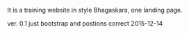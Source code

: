 It is a training website in style Bhagaskara, one landing page.

ver. 0.1 just bootstrap and postions correct 2015-12-14
